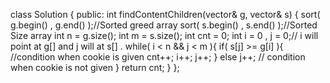 class Solution {
public:
    int findContentChildren(vector<int>& g, vector<int>& s) {
        sort( g.begin() , g.end() );//Sorted greed array
        sort( s.begin() , s.end() );//Sorted Size array
        int n = g.size();
        int m = s.size();
        int cnt = 0; 
        int i = 0 , j = 0;// i will point at g[] and j will at s[] .
        while( i < n && j < m ){
            if( s[j] >= g[i] ){ //condition when cookie is given
                cnt++;
                i++;
                j++;
            }
            else j++; // condition when cookie is not given
        }
        return cnt;
    }
};
